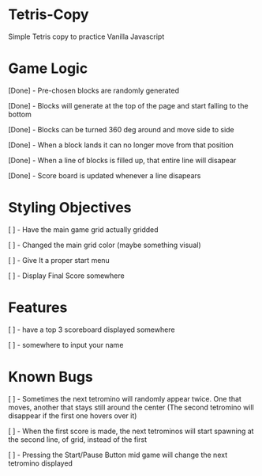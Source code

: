 # Tetris-Copy
Simple Tetris copy to practice Vanilla Javascript


# Game Logic

[Done] - Pre-chosen blocks are randomly generated 

[Done] - Blocks will generate at the top of the page and start falling to the bottom

[Done] - Blocks can be turned 360 deg around and move side to side

[Done] - When a block lands it can no longer move from that position

[Done] - When a line of blocks is filled up, that entire line will disapear

[Done] - Score board is updated whenever a line disapears


# Styling Objectives

[ ] - Have the main game grid actually gridded

[ ] - Changed the main grid color (maybe something visual)

[ ] - Give It a proper start menu

[ ] - Display Final Score somewhere


# Features

[ ] - have a top 3 scoreboard displayed somewhere

[ ] - somewhere to input your name 


# Known Bugs

[ ] - Sometimes the next tetromino will randomly appear twice. One that moves, another that stays still around the center
        (The second tetromino will disappear if the first one hovers over it)

[ ] - When the first score is made, the next tetrominos will start spawning at the second line, of grid, instead of the first

[ ] - Pressing the Start/Pause Button mid game will change the next tetromino displayed